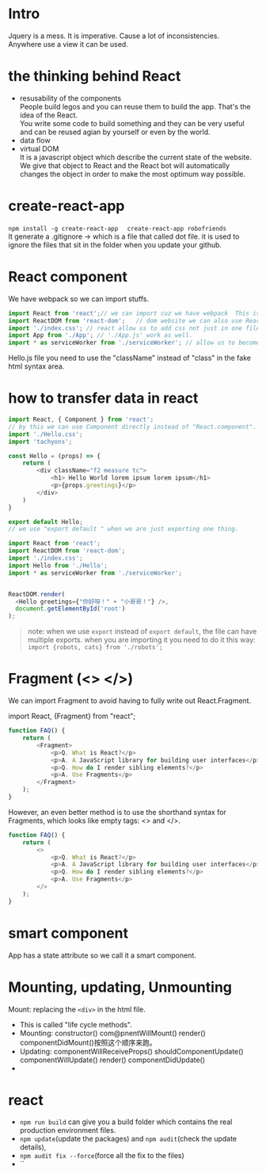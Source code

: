 # Intro
Jquery is a mess. It is imperative. Cause a lot of inconsistencies.  
Anywhere use a view it can be used.  

# the thinking behind React
- resusability of the components  
People build legos and you can reuse them to build the app. That's the idea of the React.  
You write some code to build something and they can be very useful and can be reused agian by yourself or even by the world.  
- data flow
- virtual DOM  
It is a javascript object which describe the current state of the website. We give that object to React and the React bot will automatically changes the object in order to make the most optimum way possible.  

# create-react-app
`npm install -g create-react-app  `
`create-react-app robofriends`  
It generate a .gitignore -> which is a file that called dot file. it is used to ignore the files that sit in the folder when you update your github.  


# React component
We have webpack so we can import stuffs.  

``` javascript
import React from 'react';// we can import cuz we have webpack  This is the robot(view library) which help us painting.
import ReactDOM from 'react-dom';   // dom website we can also use ReactNative to be adapted to mobile phones. s
import './index.css'; // react allow us to add css not just in one file, but also different components. 
import App from './App'; // './App.js' work as well.
import * as serviceWorker from './serviceWorker'; // allow us to become offline running.
```

Hello.js file you need to use the "className" instead of "class" in the fake html syntax area. 

# how to transfer data in react
``` javascript
import React, { Component } from 'react';
// by this we can use Component directly instead of "React.component".
import './Hello.css';
import 'tachyons';

const Hello = (props) => {
    return (
        <div className="f2 measure tc">
            <h1> Hello World lorem ipsum lorem ipsum</h1>
            <p>{props.greetings}</p>
        </div>
    )
}

export default Hello;
// we use "export default " when we are just exporting one thing.

```

``` javascript
import React from 'react';
import ReactDOM from 'react-dom';
import './index.css';
import Hello from './Hello';
import * as serviceWorker from './serviceWorker';


ReactDOM.render(
  <Hello greetings={"你好呀！" + "小哥哥！"} />,
  document.getElementById('root')
);
```

> note: when we use `export` instead of `export default`, the file can have multiple exports.
> when you are importing it you need to do it this way: `import {robots, cats} from './robots';`

# Fragment (<> </>) 

We can import Fragment to avoid having to fully write out React.Fragment.

import React, {Fragment} from "react";
``` javascript
function FAQ() {
    return (
        <Fragment>
            <p>Q. What is React?</p>
            <p>A. A JavaScript library for building user interfaces</p>
            <p>Q. How do I render sibling elements?</p>
            <p>A. Use Fragments</p>
        </Fragment>
    );
}
```
However, an even better method is to use the shorthand syntax for Fragments, which looks like empty tags: <> and </>.
``` javascript
function FAQ() {
    return (
        <>
            <p>Q. What is React?</p>
            <p>A. A JavaScript library for building user interfaces</p>
            <p>Q. How do I render sibling elements?</p>
            <p>A. Use Fragments</p>
        </>
    );
}
```
# smart component
App has a state attribute so we call it a smart component. 

# Mounting, updating, Unmounting
Mount: replacing the `<div>` in the html file.  
- This is called "life cycle methods".  
- Mounting: constructor() com@pnentWillMount() render() componentDidMount()按照这个顺序来跑。
- Updating: componentWillReceiveProps() shouldComponentUpdate() componentWillUpdate() render() componentDidUpdate()
- 


# react
- `npm run build` can give you a build folder which contains the real production environment files.  
- `npm update`(update the packages) and `npm audit`(check the update details), 
- `npm audit fix --force`(force all the fix to the files)
- ``
 



